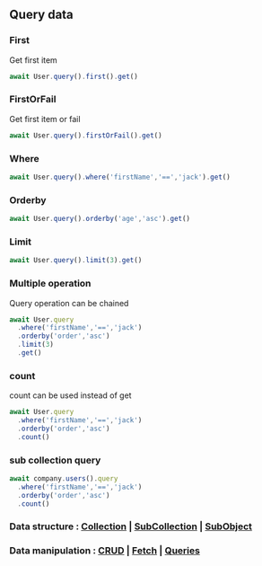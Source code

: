 ## Query data
### First
Get first item
```javascript
await User.query().first().get()
```
### FirstOrFail
Get first item or fail
```javascript
await User.query().firstOrFail().get()
```
### Where
```javascript
await User.query().where('firstName','==','jack').get()
```

### Orderby
```javascript
await User.query().orderby('age','asc').get()
```

### Limit
```javascript
await User.query().limit(3).get()
```

### Multiple operation
Query operation can be chained
```javascript
await User.query
  .where('firstName','==','jack')
  .orderby('order','asc')
  .limit(3)
  .get()
```

### count
count can be used instead of get
```javascript
await User.query
  .where('firstName','==','jack')
  .orderby('order','asc')
  .count()
```

### sub collection query
```javascript
await company.users().query
  .where('firstName','==','jack')
  .orderby('order','asc')
  .count()
```

### Data structure : [Collection](./collection.md) | [SubCollection](./subCollection.md) | [SubObject](./subObject.md)

### Data manipulation : [CRUD](./CRUD.md) | [Fetch](./fetch.md) | [Queries](./query.md)